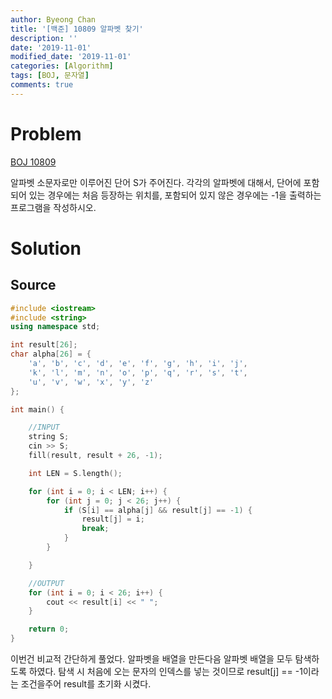 ```yaml
---
author: Byeong Chan
title: '[백준] 10809 알파벳 찾기'
description: ''
date: '2019-11-01'
modified_date: '2019-11-01'
categories: [Algorithm]
tags: [BOJ, 문자열]
comments: true
---
```


# Problem

[BOJ 10809](https://www.acmicpc.net/problem/10809)

알파벳 소문자로만 이루어진 단어 S가 주어진다. 각각의 알파벳에 대해서, 단어에 포함되어 있는 경우에는 처음 등장하는 위치를, 포함되어 있지 않은 경우에는 -1을 출력하는 프로그램을 작성하시오.

# Solution

## Source

```cpp
#include <iostream>
#include <string>
using namespace std;

int result[26];
char alpha[26] = {
	'a', 'b', 'c', 'd', 'e', 'f', 'g', 'h', 'i', 'j',
	'k', 'l', 'm', 'n', 'o', 'p', 'q', 'r', 's', 't',
	'u', 'v', 'w', 'x', 'y', 'z'
};

int main() {

	//INPUT
	string S;
	cin >> S;
	fill(result, result + 26, -1);

	int LEN = S.length();

	for (int i = 0; i < LEN; i++) {
		for (int j = 0; j < 26; j++) {
			if (S[i] == alpha[j] && result[j] == -1) {
				result[j] = i;
				break;
			}
		}

	}

	//OUTPUT
	for (int i = 0; i < 26; i++) {
		cout << result[i] << " ";
	}

	return 0;
}
```

이번건 비교적 간단하게 풀었다. 알파벳을 배열을 만든다음 알파벳 배열을 모두 탐색하도록 하였다. 탐색 시 처음에 오는 문자의 인덱스를 넣는 것이므로 result[j] == -1이라는 조건을주어 result를 초기화 시켰다.
